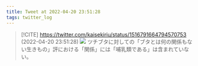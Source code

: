 ```yaml
---
title: Tweet at 2022-04-20 23:51:28
tags: twitter_log
---
```


> [!CITE] https://twitter.com/kaisekiriu/status/1516791664794570753 (2022-04-20 23:51:28)
> ![](https://twitter.com/kaisekiriu/status/1516791664794570753)
> ツチブタに対しての「ブタとは何の関係もない生きもの」評における「関係」には「哺乳類である」は含まれていない。
